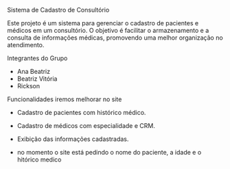 Sistema de Cadastro de Consultório

Este projeto é um sistema para gerenciar o cadastro de pacientes e médicos em um consultório. O objetivo é facilitar o armazenamento e a consulta de informações médicas, promovendo uma melhor organização no atendimento.

Integrantes do Grupo
- Ana Beatriz
- Beatriz Vitória
- Rickson

Funcionalidades iremos melhorar no site
- Cadastro de pacientes com histórico médico.
- Cadastro de médicos com especialidade e CRM.
- Exibição das informações cadastradas.

- no momento o site está pedindo o nome do paciente, a idade e o hitórico medico
